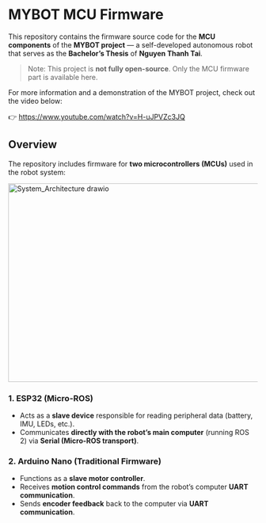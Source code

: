 # MYBOT MCU Firmware

This repository contains the firmware source code for the **MCU components** of the **MYBOT project** — a self-developed autonomous robot that serves as the **Bachelor’s Thesis** of **Nguyen Thanh Tai**.  
> Note: This project is **not fully open-source**. Only the MCU firmware part is available here.

For more information and a demonstration of the MYBOT project, check out the video below:

👉 https://www.youtube.com/watch?v=H-uJPVZc3JQ

## Overview

The repository includes firmware for **two microcontrollers (MCUs)** used in the robot system:

<img width="653" height="401" alt="System_Architecture drawio" src="https://github.com/user-attachments/assets/9b9e8580-e57d-4c21-a74c-fb10fce94eff" />

### 1. ESP32 (Micro-ROS)
- Acts as a **slave device** responsible for reading peripheral data (battery, IMU, LEDs, etc.).
- Communicates **directly with the robot’s main computer** (running ROS 2) via **Serial (Micro-ROS transport)**.

### 2. Arduino Nano (Traditional Firmware)
- Functions as a **slave motor controller**.
- Receives **motion control commands** from the robot’s computer **UART communication**.
- Sends **encoder feedback** back to the computer via **UART communication**.
